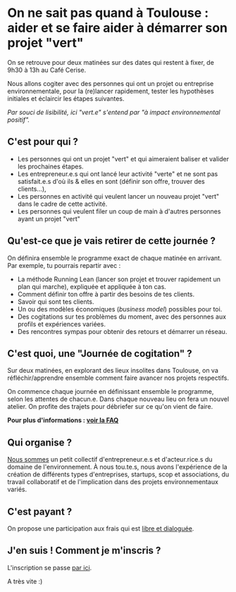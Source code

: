 # On ne sait pas quand à Toulouse : aider et se faire aider à démarrer son projet "vert"

On se retrouve pour deux matinées sur des dates qui restent à fixer, de 9h30 à 13h au Café Cerise. 

Nous allons cogiter avec des personnes qui ont un projet ou entreprise environnementale, pour la (re)lancer rapidement, tester les hypothèses initiales et éclaircir les étapes suivantes.

*Par souci de lisibilité, ici "vert.e" s'entend par "à impact environnemental positif".*

## C'est pour qui ?
- Les personnes qui ont un projet "vert" et qui aimeraient baliser et valider les prochaines étapes.
- Les entrepreneur.e.s qui ont lancé leur activité "verte" et ne sont pas satisfait.e.s d'où ils & elles en sont (définir son offre, trouver des clients...),
- Les personnes en activité qui veulent lancer un nouveau projet "vert" dans le cadre de cette activité.
- Les personnes qui veulent filer un coup de main à d'autres personnes ayant un projet "vert"

## Qu'est-ce que je vais retirer de cette journée ?
On définira ensemble le programme exact de chaque matinée en arrivant. Par exemple, tu pourrais repartir avec :

- La méthode Running Lean (lancer son projet et trouver rapidement un plan qui marche), expliquée et appliquée à ton cas.
- Comment définir ton offre à partir des besoins de tes clients.
- Savoir qui sont tes clients.
- Un ou des modèles économiques (*business model*) possibles pour toi.
- Des cogitations sur tes problèmes du moment, avec des personnes aux profils et expériences variées.
- Des rencontres sympas pour obtenir des retours et démarrer un réseau.

## C'est quoi, une "Journée de cogitation" ?

Sur deux matinées, en explorant des lieux insolites dans Toulouse, on va réfléchir/apprendre ensemble comment faire avancer nos projets respectifs.

On commence chaque journée en définissant ensemble le programme, selon les attentes de chacun.e.
Dans chaque nouveau lieu on fera un nouvel atelier.
On profite des trajets pour débriefer sur ce qu'on vient de faire.

**Pour plus d'informations : [voir la FAQ](../FAQ-journee-cogitation.md)**

## Qui organise ?
[Nous sommes](/a-propos-de-nous/z-etes-qui.html) un petit collectif d'entrepreneur.e.s et d'acteur.rice.s du domaine de l'environnement. À nous tou.te.s, nous avons l'expérience de la création de différents types d'entreprises, startups, scop et associations, du travail collaboratif et de l'implication dans des projets environnementaux variés.

## C'est payant ?
On propose une participation aux frais qui est [libre et dialoguée](../prix-libre-et-dialogue.html).

## J'en suis ! Comment je m'inscris ?
L'inscription se passe [par ici](../inscription.html).

A très vite :)
